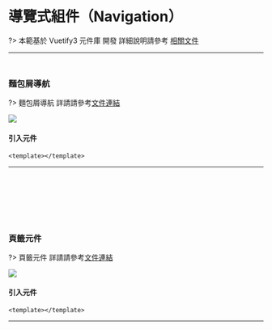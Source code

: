 # 導覽式組件（Navigation）

?> 本範基於 Vuetify3 元件庫 開發 詳細說明請參考 [相關文件](https://vuetifyjs.com/en/#javascript)

<hr style="margin-bottom:3rem;"/>

### 麵包屑導航

?> 麵包屑導航 詳請請參考[文件連結](https://vuetifyjs.com/zh-Hans/components/breadcrumbs/)

<img  style="max-width:1200px;" src="doc_img/img_bread.png"></img>

<h4>引入元件</h4>

```vue
<template></template>
```

<hr style="margin-bottom:8rem;"/>

### 頁籤元件

?> 頁籤元件 詳請請參考[文件連結](https://vuetifyjs.com/zh-Hans/components/tabs/#section-4f7f7528)

<img  style="max-width:1200px;" src="doc_img/img_tab.png"></img>

<h4>引入元件</h4>

```vue
<template></template>
```

<hr style="margin-bottom:8rem;"/>

